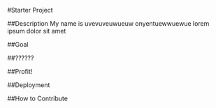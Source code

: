 #Starter Project

##Description
My name is uvevuveuwueuw onyentuewwuewue lorem ipsum dolor sit amet

##Goal

##??????

##Profit!

##Deployment

##How to Contribute